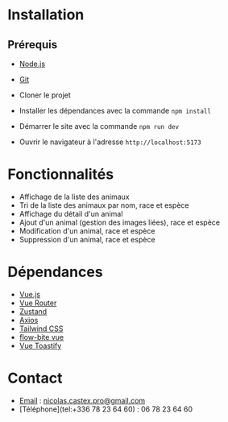 # Installation

## Prérequis

- [Node.js](https://nodejs.org/en/)
- [Git](https://git-scm.com/)


- Cloner le projet
- Installer les dépendances avec la commande `npm install`
- Démarrer le site avec la commande `npm run dev`
- Ouvrir le navigateur à l'adresse `http://localhost:5173`

# Fonctionnalités

- Affichage de la liste des animaux
- Tri de la liste des animaux par nom, race et espèce
- Affichage du détail d'un animal
- Ajout d'un animal (gestion des images liées), race et espèce
- Modification d'un animal, race et espèce
- Suppression d'un animal, race et espèce

# Dépendances

- [Vue.js](https://vuejs.org/)
- [Vue Router](https://router.vuejs.org/)
- [Zustand](https://zustand-demo.pmnd.rs/)
- [Axios](https://axios-http.com/)
- [Tailwind CSS](https://tailwindcss.com/)
- [flow-bite vue](https://flowbite-vue.com/)
- [Vue Toastify](https://vue3-toastify.js-bridge.com/)

# Contact

- [Email](mailto:nicolas.castex.pro@gmail.com) : nicolas.castex.pro@gmail.com
- [Téléphone](tel:+336 78 23 64 60) : 06 78 23 64 60

